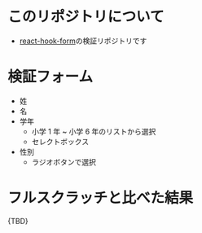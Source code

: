# このリポジトリについて

- [react-hook-form](https://react-hook-form.com/jp/)の検証リポジトリです

# 検証フォーム

- 姓
- 名
- 学年
  - 小学 1 年 ~ 小学 6 年のリストから選択
  - セレクトボックス
- 性別
  - ラジオボタンで選択

# フルスクラッチと比べた結果

{TBD}
